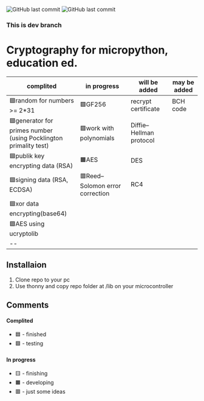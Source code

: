 ![GitHub last commit](https://img.shields.io/github/last-commit/pyfuhr/crypto_for_micropython)
![GitHub last commit](https://img.shields.io/badge/MicroPython-1.19/rp2040-yellow)
### This is dev branch
# Cryptography for micropython, education ed.
| complited                                                           | in progress                     | will be added           | may be added |
|---------------------------------------------------------------------|---------------------------------|-------------------------|--------------|
| 🟦random for numbers >= 2*31                                        | 🟩GF256                         | recrypt certificate     | BCH code     |
| 🟦generator for primes number<br>(using Pocklington primality test) | 🟩work with polynomials         | Diffie–Hellman protocol |              |
| 🟦publik key encrypting data (RSA)                                  | 🟧AES                           | DES                     |              |
| 🟦signing data (RSA, ECDSA)                                         | 🟥Reed–Solomon error correction | RC4                     |              |
| 🟦xor data encrypting(base64)                                       |                                 |                         |              |
| 🟪AES using ucryptolib                                              |                                 |                         |              |
| --                                                                  |                                 |                         |              |
## Installaion
1. Clone repo to your pc
2. Use thonny and copy repo folder at /lib on your microcontroller

## Comments
#### Complited
- 🟦 - finished
- 🟩 - testing
#### In progress
+ 🟨 - finishing
+ 🟧 - developing
+ 🟥 - just some ideas
<!-- 🟥🟧🟨🟩🟦🟪-->
<!--  -->
